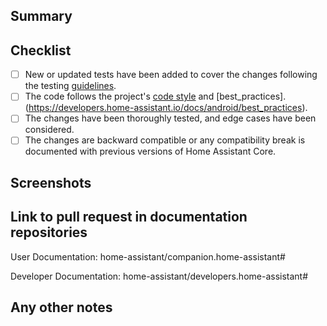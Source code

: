 <!--
    Please review the contributing guide before submitting: https://developers.home-assistant.io/docs/android/submit
    Please, complete the following sections to help the processing and review of your changes.
    Please, DO NOT DELETE ANY TEXT from this template! (unless instructed).

    Thank you for submitting a Pull Request and helping to improve Home Assistant. You are amazing!
-->

## Summary
<!--
    Provide a brief summary of the changes you have made and most importantly what they aim to achieve.
    Don't forget any links that could be useful to the reader. (Github issues, PRs, documentation, articles, ...)

    * What was the motivation behind this change?
    * What is the impact of the changes on the application?
-->

## Checklist
<!--
    Put an `x` in the boxes that apply. You can also fill these out after
    creating the PR. If you're unsure about any of them, don't hesitate to ask.
    We're here to help! This is simply a reminder of what we are going to look
    for before merging your code.
-->

- [ ] New or updated tests have been added to cover the changes following the testing [guidelines](https://developers.home-assistant.io/docs/android/testing/introduction).
- [ ] The code follows the project's [code style](https://developers.home-assistant.io/docs/android/codestyle) and [best_practices].(https://developers.home-assistant.io/docs/android/best_practices).
- [ ] The changes have been thoroughly tested, and edge cases have been considered.
- [ ] The changes are backward compatible or any compatibility break is documented with previous versions of Home Assistant Core.

## Screenshots
<!--
    If this is a user-facing change not in the frontend, please include screenshots in light and dark mode.

    Note: Remove this section if there are no screenshots.
-->

## Link to pull request in documentation repositories
<!-- 
    This pull request introduces, changes, or removes user-facing functionality.
    A corresponding update to the Companion App documentation in the documentation repository (https://github.com/home-assistant/companion.home-assistant) is required.

    Instructions:
    1. Create a pull request in the documentation repository.
    2. Add the documentation pull request number after the "#" below.
    3. Add the `<span class='beta'>BETA</span> ` flag in the documentation to mark it as such.

    Note: Remove this section if there is no PR.
-->
User Documentation: home-assistant/companion.home-assistant#

<!-- 
    This pull request introduces, changes, or removes developer-facing functionality.
    A corresponding update to the Developer documentation in the documentation repository (https://github.com/home-assistant/developers.home-assistant) is required.

    Instructions:
    1. Create a pull request in the documentation repository.
    2. Add the documentation pull request number after the "#" below.

    Note: Remove this section if there is no PR.
-->
Developer Documentation: home-assistant/developers.home-assistant#

## Any other notes
<!-- 
    If there is any other information of note, like if this Pull Request is part of a bigger change, please include it here.
-->